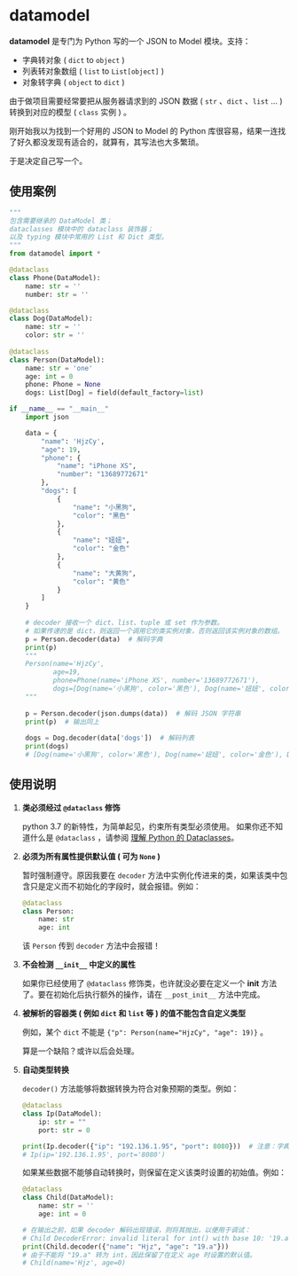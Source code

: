 # datamodel

**datamodel** 是专门为 Python 写的一个 JSON to Model 模块。支持：

- 字典转对象 ( `dict` to `object` ) 
- 列表转对象数组 ( `list` to `List[object]` ) 
- 对象转字典 ( `object` to `dict` ) 

由于做项目需要经常要把从服务器请求到的 JSON 数据 ( `str` 、`dict` 、`list` ... ) 转换到对应的模型 ( `class` 实例 ) 。

刚开始我以为找到一个好用的 JSON to Model 的 Python 库很容易，结果一连找了好久都没发现有适合的，就算有，其写法也大多繁琐。

于是决定自己写一个。

## 使用案例

```python
"""
包含需要继承的 DataModel 类；
dataclasses 模块中的 dataclass 装饰器；
以及 typing 模块中常用的 List 和 Dict 类型。
"""
from datamodel import *

@dataclass
class Phone(DataModel):
    name: str = ''
    number: str = ''

@dataclass
class Dog(DataModel):
    name: str = ''
    color: str = ''
    
@dataclass
class Person(DataModel):
    name: str = 'one'
    age: int = 0
    phone: Phone = None
    dogs: List[Dog] = field(default_factory=list)

if __name__ == "__main__"
    import json

    data = {
        "name": 'HjzCy',
        "age": 19,
        "phone": {
            "name": "iPhone XS",
            "number": "13689772671"
        },
        "dogs": [
            {
                "name": "小黑狗",
                "color": "黑色"
            },
            {
                "name": "妞妞",
                "color": "金色"
            },
            {
                "name": "大黄狗",
                "color": "黄色"
            }
        ]
    }
    
    # decoder 接收一个 dict、list、tuple 或 set 作为参数。
    # 如果传递的是 dict，则返回一个调用它的类实例对象，否则返回该实例对象的数组。
    p = Person.decoder(data)  # 解码字典
    print(p)
    """
    Person(name='HjzCy',
           age=19, 
           phone=Phone(name='iPhone XS', number='13689772671'), 
           dogs=[Dog(name='小黑狗', color='黑色'), Dog(name='妞妞', color='金色'), Dog(name='大黄狗', color='黄色')])
    """
    
    p = Person.decoder(json.dumps(data))  # 解码 JSON 字符串
    print(p)  # 输出同上
    
    dogs = Dog.decoder(data['dogs'])  # 解码列表
    print(dogs)
    # [Dog(name='小黑狗', color='黑色'), Dog(name='妞妞', color='金色'), Dog(name='大黄狗', color='黄色')]
```

## 使用说明

1. **类必须经过 `@dataclass` 修饰**

    python 3.7 的新特性，为简单起见，约束所有类型必须使用。
    如果你还不知道什么是 `@dataclass` ，请参阅 [理解 Python 的 Dataclasses](https://zhuanlan.zhihu.com/p/59657729)。

2. **必须为所有属性提供默认值 ( 可为 `None` )**

    暂时强制遵守。原因我要在 `decoder` 方法中实例化传进来的类，如果该类中包含只是定义而不初始化的字段时，就会报错。例如：
    ```python
    @dataclass
    class Person:
        name: str
        age: int
    ```
    该 `Person` 传到 `decoder` 方法中会报错！

3. **不会检测 `__init__` 中定义的属性**

    如果你已经使用了 `@dataclass` 修饰类，也许就没必要在定义一个 __init__ 方法了。要在初始化后执行额外的操作，请在 `__post_init__` 方法中完成。

4. **被解析的容器类 ( 例如 `dict` 和 `list` 等 ) 的值不能包含自定义类型**

    例如，某个 `dict` 不能是 `{"p": Person(name="HjzCy", "age": 19)}` 。

    算是一个缺陷？或许以后会处理。

5. **自动类型转换**

    `decoder()` 方法能够将数据转换为符合对象预期的类型。例如：
    
    ```python
    @dataclass
    class Ip(DataModel):
        ip: str = ""
        port: str = 0

    print(Ip.decoder({"ip": "192.136.1.95", "port": 8080}))  # 注意：字典中的 port 键值是 int 类型
    # Ip(ip='192.136.1.95', port='8080')
    ```
    
    如果某些数据不能够自动转换时，则保留在定义该类时设置的初始值。例如：
    
    ```python
    @dataclass
    class Child(DataModel):
        name: str = ''
        age: int = 0
    
    # 在输出之前，如果 decoder 解码出现错误，则将其抛出，以便用于调试：
    # Child DecoderError: invalid literal for int() with base 10: '19.a'
    print(Child.decoder({"name": "Hjz", "age": "19.a"}))
    # 由于不能将 "19.a" 转为 int，因此保留了在定义 age 时设置的默认值。
    # Child(name='Hjz', age=0)
    ```
